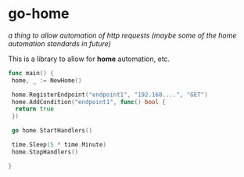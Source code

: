 # go-home

_a thing to allow automation of http requests (maybe some of the home automation standards in future)_  
  
This is a library to allow for __home__ automation, etc.  
  
```go
func main() {
 home, _ := NewHome()

 home.RegisterEndpoint("endpoint1", "192.168....", "GET")
 home.AddCondition("endpoint1", func() bool {
  return true
 })

 go home.StartHandlers()

 time.Sleep(5 * time.Minute)
 home.StopHandlers()

}

```
